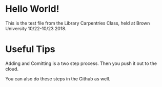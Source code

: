 # Hello World!

This is the test file from the Library Carpentries Class, held at Brown University 10/22-10/23 2018. 

# Useful Tips

Adding and Comitting is a two step process. Then you push it out to the cloud. 

You can also do these steps in the Github as well. 


